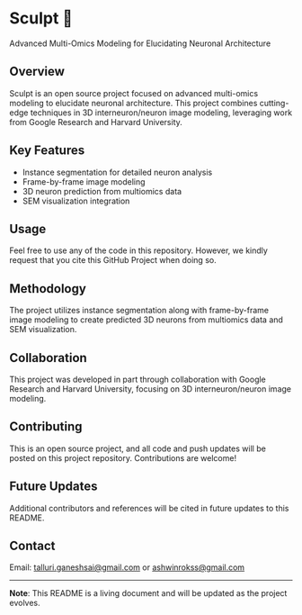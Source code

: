 # Sculpt 🧠

Advanced Multi-Omics Modeling for Elucidating Neuronal Architecture

## Overview

Sculpt is an open source project focused on advanced multi-omics modeling to elucidate neuronal architecture. This project combines cutting-edge techniques in 3D interneuron/neuron image modeling, leveraging work from Google Research and Harvard University.

## Key Features

- Instance segmentation for detailed neuron analysis
- Frame-by-frame image modeling
- 3D neuron prediction from multiomics data
- SEM visualization integration

## Usage

Feel free to use any of the code in this repository. However, we kindly request that you cite this GitHub Project when doing so.

## Methodology

The project utilizes instance segmentation along with frame-by-frame image modeling to create predicted 3D neurons from multiomics data and SEM visualization.

## Collaboration

This project was developed in part through collaboration with Google Research and Harvard University, focusing on 3D interneuron/neuron image modeling.

## Contributing

This is an open source project, and all code and push updates will be posted on this project repository. Contributions are welcome!

## Future Updates

Additional contributors and references will be cited in future updates to this README.


## Contact

Email: talluri.ganeshsai@gmail.com or ashwinrokss@gmail.com

---

**Note**: This README is a living document and will be updated as the project evolves.
